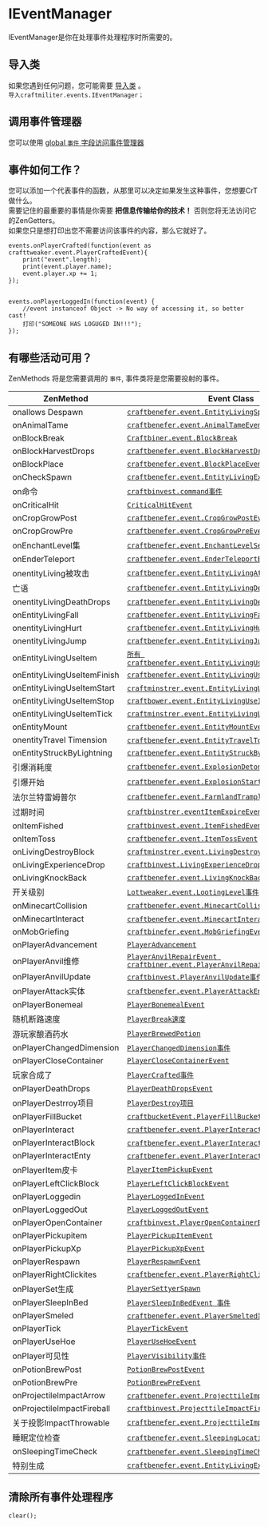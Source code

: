 # IEventManager

IEventManager是你在处理事件处理程序时所需要的。

## 导入类

如果您遇到任何问题，您可能需要 [导入类](/AdvancedFunctions/Import/) 。  
`导入craftmiliter.events.IEventManager；`

## 调用事件管理器

您可以使用 [global `事件` 字段访问事件管理器](/Vanilla/Global_Functions/)

## 事件如何工作？

您可以添加一个代表事件的函数，从那里可以决定如果发生这种事件，您想要CrT做什么。  
需要记住的最重要的事情是你需要 **把信息传输给你的技术！** 否则您将无法访问它的ZenGetters。  
如果您只是想打印出您不需要访问该事件的内容，那么它就好了。

```zenscript
events.onPlayerCrafted(function(event as crafttweaker.event.PlayerCraftedEvent){
    print("event".length);
    print(event.player.name);
    event.player.xp += 1;
});


events.onPlayerLoggedIn(function(event) {
    //event instanceof Object -> No way of accessing it, so better cast!
    打印("SOMEONE HAS LOGUGED IN!!!");
});
```

## 有哪些活动可用？

ZenMethods 将是您需要调用的 `事件`, 事件类将是您需要投射的事件。

| ZenMethod                   | Event Class                                                                                                   |
| --------------------------- | ------------------------------------------------------------------------------------------------------------- |
| onallows Despawn            | [`craftbenefer.event.EntityLivingSpawnEvent`](/Vanilla/Events/Events/EntityLivingSpawn/)                      |
| onAnimalTame                | [`craftbenefer.event.AnimalTameEvent`](/Vanilla/Events/Events/AnimalTame/)                                    |
| onBlockBreak                | [`Craftbiner.event.BlockBreak`](/Vanilla/Events/Events/BlockBreak/)                                           |
| onBlockHarvestDrops         | [`craftbenefer.event.BlockHarvestDrops`](/Vanilla/Events/Events/BlockHarvestDrops/)                           |
| onBlockPlace                | [`craftbenefer.event.BlockPlaceEvent`](/Vanilla/Events/Events/BlockPlace/)                                    |
| onCheckSpawn                | [`craftbenefer.event.EntityLivingExtenedSpawnEvent`](/Vanilla/Events/Events/EntityLivingSpawn/)               |
| on命令                        | [`craftbinvest.command事件`](/Vanilla/Events/Events/CommandEvent/)                                              |
| onCriticalHit               | [`CriticalHitEvent`](/Vanilla/Events/Events/CriticalHit/)                                                     |
| onCropGrowPost              | [`craftbenefer.event.CropGrowPostEvent`](/Vanilla/Events/Events/CropGrowPost/)                                |
| onCropGrowPre               | [`craftbenefer.event.CropGrowPreEvent`](/Vanilla/Events/Events/CropGrowPre/)                                  |
| onEnchantLevel集             | [`craftbenefer.event.EnchantLevelSet事件`](/Vanilla/Events/Events/EnchantmentLevelSet/)                         |
| onEnderTeleport             | [`craftbenefer.event.EnderTeleportEvent`](/Vanilla/Events/Events/EnderTeleport/)                              |
| onentityLiving被攻击           | [`craftbenefer.event.EntityLivingAttackedEvent`](/Vanilla/Events/Events/EntityLivingAttacked/)                |
| 亡语                          | [`craftbenefer.event.EntityLivingDeathEvent`](/Vanilla/Events/Events/EntityLivingDeath/)                      |
| onentityLivingDeathDrops    | [`craftbenefer.event.EntityLivingDeathDropsEvent`](/Vanilla/Events/Events/EntityLivingDeathDrops/)            |
| onEntityLivingFall          | [`craftbenefer.event.EntityLivingFallEvent`](/Vanilla/Events/Events/EntityLivingFall/)                        |
| onentityLivingHurt          | [`craftbenefer.event.EntityLivingHurtEvent`](/Vanilla/Events/Events/EntityLivingHurt/)                        |
| onentityLivingJump          | [`craftbenefer.event.EntityLivingJumpEvent`](/Vanilla/Events/Events/EntityLivingJump/)                        |
| onEntityLivingUseItem       | [`所有 craftbenefer.event.EntityLivingUseItemEvent.All`](/Vanilla/Events/Events/LivingEntityUseItem/)           |
| onEntityLivingUseItemFinish | [`craftbenefer.event.EntityLivingUseItemEvent.Finish`](/Vanilla/Events/Events/LivingEntityUseItem/)           |
| onEntityLivingUseItemStart  | [`craftminstrer.event.EntityLivingUseItemEvent.启动`](/Vanilla/Events/Events/LivingEntityUseItem/)              |
| onEntityLivingUseItemStop   | [`craftbower.event.EntityLivingUseItemEvent.Stop`](/Vanilla/Events/Events/LivingEntityUseItem/)               |
| onEntityLivingUseItemTick   | [`craftminstrer.event.EntityLivingUseItemEvent.Tick`](/Vanilla/Events/Events/LivingEntityUseItem/)            |
| onEntityMount               | [`craftbenefer.event.EntityMountEvent`](/Vanilla/Events/Events/EntityMount/)                                  |
| onentityTravel Timension    | [`craftbenefer.event.EntityTravelToDimension事件`](/Vanilla/Events/Events/EntityTravelToDimension/)             |
| onEntityStruckByLightning   | [`craftbenefer.event.EntityStruckByLightningEvent`](/Vanilla/Events/Events/EntityStruckByLightning/)          |
| 引爆消耗度                       | [`craftbenefer.event.ExplosionDetonateEvent`](/Vanilla/Events/Events/ExplosionDetonate/)                      |
| 引爆开始                        | [`craftbenefer.event.ExplosionStartEvent`](/Vanilla/Events/Events/ExplosionStart/)                            |
| 法尔兰特雷姆普尔                    | [`craftbenefer.event.FarmlandTrampleEvent`](/Vanilla/Events/Events/FarmlandTrample/)                          |
| 过期时间                        | [`craftbinstrer.eventItemExpireEvent`](/Vanilla/Events/Events/ItemExpire/)                                    |
| onItemFished                | [`craftbinvest.event.ItemFishedEvent`](/Vanilla/Events/Events/ItemFished/)                                    |
| onItemToss                  | [`craftbenefer.event.ItemTossEvent`](/Vanilla/Events/Events/ItemToss/)                                        |
| onLivingDestroyBlock        | [`craftminstrer.event.LivingDestroyBlockEvent`](/Vanilla/Events/Events/LivingDestroyBlock/)                   |
| onLivingExperienceDrop      | [`craftbinvest.LivingExperienceDropEvent`](/Vanilla/Events/Events/LivingExperienceDrop/)                      |
| onLivingKnockBack           | [`craftbenefer.event.LivingKnockBackEvent`](/Vanilla/Events/Events/LivingKnockBack/)                          |
| 开关级别                        | [`Lottweaker.event.LootingLevel事件`](/Vanilla/Events/Events/LootingLevel/)                                     |
| onMinecartCollision         | [`craftbenefer.event.MinecartCollisionEvent`](/Vanilla/Events/Events/MinecartCollision/)                      |
| onMinecartInteract          | [`craftbenefer.event.MinecartInteract事件`](/Vanilla/Events/Events/MinecartInteract/)                           |
| onMobGriefing               | [`craftbinefer.event.MobGriefingEvent`](/Vanilla/Events/Events/MobGriefing/)                                  |
| onPlayerAdvancement         | [`PlayerAdvancement`](/Vanilla/Events/Events/PlayerAdvancement/)                                              |
| onPlayerAnvil维修             | [`PlayerAnvilRepairEvent craftbiner.event.PlayerAnvilRepairEvent`](/Vanilla/Events/Events/PlayerAnvilRepair/) |
| onPlayerAnvilUpdate         | [`craftbinvest.PlayerAnvilUpdate事件`](/Vanilla/Events/Events/PlayerAnvilUpdate/)                               |
| onPlayerAttack实体            | [`craftbenefer.event.PlayerAttackEntity事件`](/Vanilla/Events/Events/PlayerAttackEntity/)                       |
| onPlayerBonemeal            | [`PlayerBonemealEvent`](/Vanilla/Events/Events/PlayerBonemeal/)                                               |
| 随机断路速度                      | [`PlayerBreak速度`](/Vanilla/Events/Events/PlayerBreakSpeed/)                                                   |
| 游玩家酿酒药水                     | [`PlayerBrewedPotion`](/Vanilla/Events/Events/PlayerBrewedPotion/)                                            |
| onPlayerChangedDimension    | [`PlayerChangedDimension事件`](/Vanilla/Events/Events/PlayerChangedDimension/)                                  |
| onPlayerCloseContainer      | [`PlayerCloseContainerEvent`](/Vanilla/Events/Events/PlayerCloseContainer/)                                   |
| 玩家合成了                       | [`PlayerCrafted事件`](/Vanilla/Events/Events/PlayerCrafted/)                                                    |
| onPlayerDeathDrops          | [`PlayerDeathDropsEvent`](/Vanilla/Events/Events/PlayerDeathDrops/)                                           |
| onPlayerDestrroy项目          | [`PlayerDestroy项目`](/Vanilla/Events/Events/PlayerDestroyItem/)                                                |
| onPlayerFillBucket          | [`craftbucketEvent.PlayerFillBucketEvent`](/Vanilla/Events/Events/PlayerFillBucket/)                          |
| onPlayerInteract            | [`craftbenefer.event.PlayerInteractEvent`](/Vanilla/Events/Events/PlayerInteract/)                            |
| onPlayerInteractBlock       | [`craftbenefer.event.PlayerInteractBlock事件`](/Vanilla/Events/Events/PlayerInteractBlock/)                     |
| onPlayerInteractEnty        | [`craftbenefer.event.PlayerInteractEntity事件`](/Vanilla/Events/Events/PlayerInteractEntity/)                   |
| onPlayerItem皮卡              | [`PlayerItemPickupEvent`](/Vanilla/Events/Events/PlayerItemPickup/)                                           |
| onPlayerLeftClickBlock      | [`PlayerLeftClickBlockEvent`](/Vanilla/Events/Events/PlayerLeftClickBlock/)                                   |
| onPlayerLoggedin            | [`PlayerLoggedInEvent`](/Vanilla/Events/Events/PlayerLoggedIn/)                                               |
| onPlayerLoggedOut           | [`PlayerLoggedOutEvent`](/Vanilla/Events/Events/PlayerLoggedOut/)                                             |
| onPlayerOpenContainer       | [`craftbinvest.PlayerOpenContainerEvent`](/Vanilla/Events/Events/PlayerOpenContainer/)                        |
| onPlayerPickupitem          | [`PlayerPickupItemEvent`](/Vanilla/Events/Events/PlayerPickupItem/)                                           |
| onPlayerPickupXp            | [`PlayerPickupXpEvent`](/Vanilla/Events/Events/PlayerPickupXp/)                                               |
| onPlayerRespawn             | [`PlayerRespawnEvent`](/Vanilla/Events/Events/PlayerRespawn/)                                                 |
| onPlayerRightClickites      | [`craftbenefer.event.PlayerRightClickItemEvent`](/Vanilla/Events/Events/PlayerRightClickItem/)                |
| onPlayerSet生成               | [`PlayerSettyerSpawn`](/Vanilla/Events/Events/PlayerSetSpawn/)                                                |
| onPlayerSleepInBed          | [`PlayerSleepInBedEvent 事件`](/Vanilla/Events/Events/PlayerSleepInBed/)                                        |
| onPlayerSmeled              | [`craftbenefer.event.PlayerSmelted事件`](/Vanilla/Events/Events/PlayerSmelted/)                                 |
| onPlayerTick                | [`PlayerTickEvent`](/Vanilla/Events/Events/PlayerTick/)                                                       |
| onPlayerUseHoe              | [`PlayerUseHoeEvent`](/Vanilla/Events/Events/PlayerUseHoe/)                                                   |
| onPlayer可见性                 | [`PlayerVisibility事件`](/Vanilla/Events/Events/PlayerVisibility/)                                              |
| onPotionBrewPost            | [`PotionBrewPostEvent`](/Vanilla/Events/Events/PotionBrewPost/)                                               |
| onPotionBrewPre             | [`PotionBrewPreEvent`](/Vanilla/Events/Events/PotionBrewPre/)                                                 |
| onProjectileImpactArrow     | [`craftbenefer.event.ProjecttileImpactArrow事件`](/Vanilla/Events/Events/ProjectileImpactArrow/)                |
| onProjectileImpactFireball  | [`craftbinvest.ProjecttileImpactFireballEvent`](/Vanilla/Events/Events/ProjectileImpactFireball/)             |
| 关于投影ImpactThrowable         | [`craftbenefer.event.ProjecttileImpactThrowableEvents`](/Vanilla/Events/Events/ProjectileImpactThrowable/)    |
| 睡眠定位检查                      | [`craftbenefer.event.SleepingLocationCheck事件`](/Vanilla/Events/Events/SleepingLocationCheck/)                 |
| onSleepingTimeCheck         | [`craftbenefer.event.SleepingTimeCheck事件`](/Vanilla/Events/Events/SleepingTimeCheck/)                         |
| 特别生成                        | [`craftbenefer.event.EntityLivingExtenedSpawnEvent`](/Vanilla/Events/Events/EntityLivingSpawn/)               |

## 清除所有事件处理程序

```zenscript
clear();
```